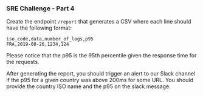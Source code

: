 ### SRE Challenge - Part 4

Create the endpoint `/report` that generates a CSV where each line should have the following format:

```
iso_code,data,number_of_logs,p95
FRA,2019-08-26,1234,124
```

Please notice that the p95 is the 95th percentile given the response time for the requests. 

After generating the report, you should trigger an alert to our Slack channel if the p95 for a given country was above 200ms for some URL. 
You should provide the country ISO name and the p95 on the slack message. 